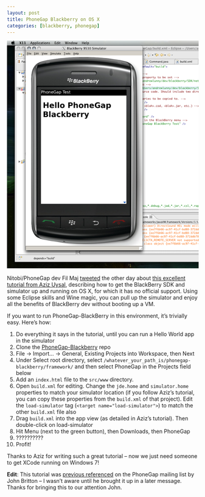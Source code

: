 ```yaml
---
layout: post
title: PhoneGap Blackberry on OS X
categories: [blackberry, phonegap]
---
```

![BlackBerry Simulator in OS X][simulator-image]

Nitobi/PhoneGap dev Fil Maj [tweeted][fils-tweet] the other day about [this excellent tutorial from Aziz Uysal][tutorial], describing how to get the BlackBerry SDK and simulator up and running on OS X, for which it has no official support. Using some Eclipse skills and Wine magic, you can pull up the simulator and enjoy all the benefits of BlackBerry dev without booting up a VM.

If you want to run PhoneGap-BlackBerry in this environment, it’s trivially easy. Here’s how:

1. Do everything it says in the tutorial, until you can run a Hello World app in the simulator
2. Clone the [PhoneGap-Blackberry][repo] repo
3. File -> Import… -> General, Existing Projects into Workspace, then Next
4. Under Select root directory, select `/whatever_your_path_is/phonegap-blackberry/framework/` and then select PhoneGap in the Projects field below
5. Add an `index.html` file to the `src/www` directory.
6. Open `build.xml` for editing. Change the `jde.home` and `simulator.home` properties to match your simulator location (if you follow Aziz’s tutorial, you can copy these properties from the `build.xml` of that project). Edit the `load-simulator` tag (`<target name="load-simulator">`) to match the other `build.xml` file also
7. Drag `build.xml` into the app view (as detailed in Aziz’s tutorial). Then double-click on load-simulator
8. Hit Menu (next to the green button), then Downloads, then PhoneGap
9. ??????????
10. Profit!

Thanks to Aziz for writing such a great tutorial – now we just need someone to get XCode running on Windows 7!

**Edit**: This tutorial was [previous referenced][mailing-list] on the PhoneGap mailing list by John Britton – I wasn’t aware until he brought it up in a later message. Thanks for bringing this to our attention John.

[simulator-image]: /images/phonegap-blackberry-osx.png "BlackBerry Simulator, running in Wine"
[fils-tweet]: http://twitter.com "@filmaj"
[tutorial]: http://www.azizuysal.com/2009/07/blackberry-development-on-mac-os-x.html "BlackBerry Development on OS X"
[repo]: http://github.com/phonegap/phonegap-blackberry "PhoneGap BlackBerry Repo"
[mailing-list]: http://groups.google.com/group/phonegap/browse_thread/thread/ebd3681c8eefba3d/eb29373d7606be8f?lnk=gst&q=blackberry+os+x